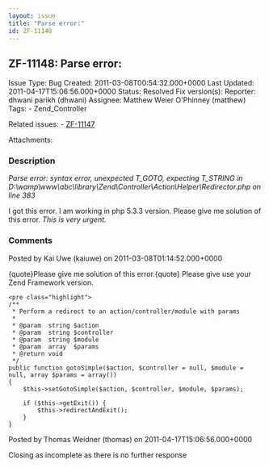 ```yaml
---
layout: issue
title: "Parse error:"
id: ZF-11148
---
```


ZF-11148: Parse error: 
-----------------------

 Issue Type: Bug Created: 2011-03-08T00:54:32.000+0000 Last Updated: 2011-04-17T15:06:56.000+0000 Status: Resolved Fix version(s): 
 Reporter:  dhwani parikh (dhwani)  Assignee:  Matthew Weier O'Phinney (matthew)  Tags: - Zend\_Controller
 
 Related issues: - [ZF-11147](/issues/browse/ZF-11147)
 
 Attachments: 
### Description

_Parse error: syntax error, unexpected T\_GOTO, expecting T\_STRING in D:\\wamp\\www\\abc\\library\\Zend\\Controller\\Action\\Helper\\Redirector.php on line 383_

I got this error. I am working in php 5.3.3 version. Please give me solution of this error. _This is very urgent._

 

 

### Comments

Posted by Kai Uwe (kaiuwe) on 2011-03-08T01:14:52.000+0000

{quote}Please give me solution of this error.{quote} Please give use your Zend Framework version.

 
    <pre class="highlight">
    /**
     * Perform a redirect to an action/controller/module with params
     *
     * @param  string $action
     * @param  string $controller
     * @param  string $module
     * @param  array  $params
     * @return void
     */
    public function gotoSimple($action, $controller = null, $module = null, array $params = array())
    {
        $this->setGotoSimple($action, $controller, $module, $params);
    
        if ($this->getExit()) {
            $this->redirectAndExit();
        }
    }


 

 

Posted by Thomas Weidner (thomas) on 2011-04-17T15:06:56.000+0000

Closing as incomplete as there is no further response

 

 